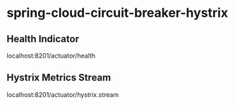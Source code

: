 # spring-cloud-circuit-breaker-hystrix

## Health Indicator

localhost:8201/actuator/health

## Hystrix Metrics Stream

localhost:8201/actuator/hystrix.stream

